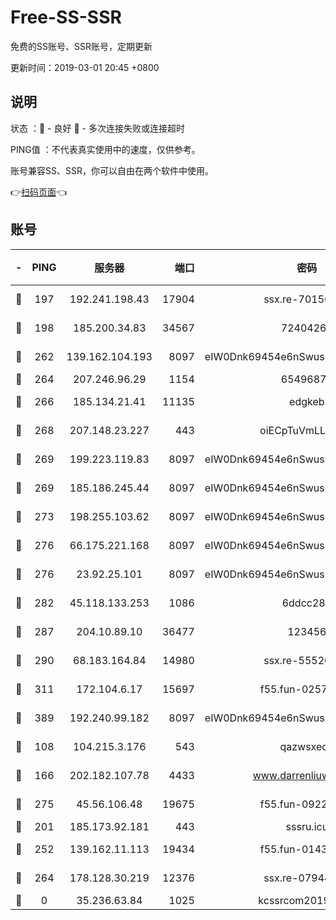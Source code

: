 # Free-SS-SSR

免费的SS账号、SSR账号，定期更新

更新时间：2019-03-01 20:45 +0800

## 说明

状态     ：🙂 - 良好 🙁 - 多次连接失败或连接超时

PING值   ：不代表真实使用中的速度，仅供参考。

账号兼容SS、SSR，你可以自由在两个软件中使用。

👉[扫码页面](https://liesauer.github.io/free-ss-ssr.github.io/)👈

## 账号

|-|PING|服务器|端口|密码|加密方式|区域|
|:----:|:----:|:-----:|-----:|:----:|:----:|:----:|
|🙂|197|192.241.198.43|17904|ssx.re-70156249|aes-256-cfb|US|
|🙂|198|185.200.34.83|34567|72404265|aes-256-cfb|US|
|🙂|262|139.162.104.193|8097|eIW0Dnk69454e6nSwuspv9DmS201tQ0D|aes-256-cfb|JP|
|🙂|264|207.246.96.29|1154|65496879|chacha20|US|
|🙂|266|185.134.21.41|11135|edgkeb|aes-256-cfb|GB|
|🙂|268|207.148.23.227|443|oiECpTuVmLLxk4Ts|aes-256-cfb|US|
|🙂|269|199.223.119.83|8097|eIW0Dnk69454e6nSwuspv9DmS201tQ0D|aes-256-cfb|US|
|🙂|269|185.186.245.44|8097|eIW0Dnk69454e6nSwuspv9DmS201tQ0D|aes-256-cfb|NL|
|🙂|273|198.255.103.62|8097|eIW0Dnk69454e6nSwuspv9DmS201tQ0D|aes-256-cfb|US|
|🙂|276|66.175.221.168|8097|eIW0Dnk69454e6nSwuspv9DmS201tQ0D|aes-256-cfb|US|
|🙂|276|23.92.25.101|8097|eIW0Dnk69454e6nSwuspv9DmS201tQ0D|aes-256-cfb|US|
|🙂|282|45.118.133.253|1086|6ddcc286|aes-256-cfb|SG|
|🙂|287|204.10.89.10|36477|123456|aes-256-cfb|US|
|🙂|290|68.183.164.84|14980|ssx.re-55520549|aes-256-cfb|US|
|🙂|311|172.104.6.17|15697|f55.fun-02577821|aes-256-cfb|US|
|🙂|389|192.240.99.182|8097|eIW0Dnk69454e6nSwuspv9DmS201tQ0D|aes-256-cfb|US|
|🙂|108|104.215.3.176|543|qazwsxedc|aes-256-gcm|JP|
|🙂|166|202.182.107.78|4433|www.darrenliuwei.com|aes-256-cfb|JP|
|🙂|275|45.56.106.48|19675|f55.fun-09223819|aes-256-cfb|US|
|🙁|201|185.173.92.181|443|sssru.icu|rc4-md5|RU|
|🙁|252|139.162.11.113|19434|f55.fun-01439275|aes-256-cfb|SG|
|🙁|264|178.128.30.219|12376|ssx.re-07944813|aes-256-cfb|SG|
|🙁|0|35.236.63.84|1025|kcssrcom20190301|rc4-md5|US|
